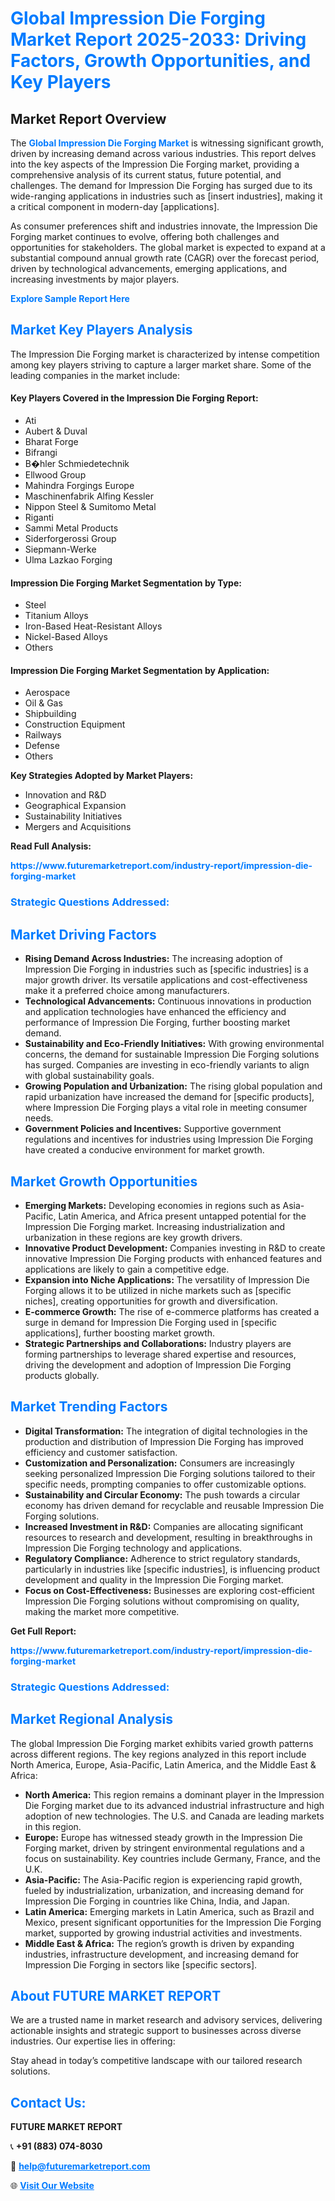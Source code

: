 <h1 style="color: #007BFF;">Global Impression Die Forging Market Report 2025-2033: Driving Factors, Growth Opportunities, and Key Players</h1>

<section id="overview">
<h2>Market Report Overview</h2>
<p>The <a href="https://www.futuremarketreport.com/industry-report/impression-die-forging-market" style="color: #007BFF; text-decoration: none;"><strong>Global Impression Die Forging Market</strong></a> is witnessing significant growth, driven by increasing demand across various industries. This report delves into the key aspects of the Impression Die Forging market, providing a comprehensive analysis of its current status, future potential, and challenges. The demand for Impression Die Forging has surged due to its wide-ranging applications in industries such as [insert industries], making it a critical component in modern-day [applications].</p>
<p>As consumer preferences shift and industries innovate, the Impression Die Forging market continues to evolve, offering both challenges and opportunities for stakeholders. The global market is expected to expand at a substantial compound annual growth rate (CAGR) over the forecast period, driven by technological advancements, emerging applications, and increasing investments by major players.</p>
</section>

<section id="overview">
<p><a href="https://www.futuremarketreport.com/request-sample/reportId=30313" style="color: #007BFF; text-decoration: none;"><strong>Explore Sample Report Here</strong></a></p>
</section>

<section id="key-players">
<h2 style="color: #007BFF;">Market Key Players Analysis</h2>
<p>The Impression Die Forging market is characterized by intense competition among key players striving to capture a larger market share. Some of the leading companies in the market include:</p>
<h4>Key Players Covered in the Impression Die Forging Report:</h4>
<ul><li>Ati</li><li>Aubert &amp; Duval</li><li>Bharat Forge</li><li>Bifrangi</li><li>B�hler Schmiedetechnik</li><li>Ellwood Group</li><li>Mahindra Forgings Europe</li><li>Maschinenfabrik Alfing Kessler</li><li>Nippon Steel &amp; Sumitomo Metal</li><li>Riganti</li><li>Sammi Metal Products</li><li>Siderforgerossi Group</li><li>Siepmann-Werke</li><li>Ulma Lazkao Forging</li></ul>
<h4>Impression Die Forging Market Segmentation by Type:</h4>
<ul><li>Steel</li><li>Titanium Alloys</li><li>Iron-Based Heat-Resistant Alloys</li><li>Nickel-Based Alloys</li><li>Others</li></ul>

<h4>Impression Die Forging Market Segmentation by Application:</h4>
<ul><li>Aerospace</li><li>Oil &amp; Gas</li><li>Shipbuilding</li><li>Construction Equipment</li><li>Railways</li><li>Defense</li><li>Others</li></ul>
<p><strong>Key Strategies Adopted by Market Players:</strong></p>
<ul>
<li>Innovation and R&D</li>
<li>Geographical Expansion</li>
<li>Sustainability Initiatives</li>
<li>Mergers and Acquisitions</li>
</ul>
</section>

<section>
<p><strong>Read Full Analysis: </strong></p><a href="https://www.futuremarketreport.com/industry-report/impression-die-forging-market" style="color: #007BFF; text-decoration: none;"><strong>https://www.futuremarketreport.com/industry-report/impression-die-forging-market</strong></a>
<h3 style="color: #007BFF;">Strategic Questions Addressed:</h3>
</section>

<section id="driving-factors">
<h2 style="color: #007BFF;">Market Driving Factors</h2>
<ul>
<li><strong>Rising Demand Across Industries:</strong> The increasing adoption of Impression Die Forging in industries such as [specific industries] is a major growth driver. Its versatile applications and cost-effectiveness make it a preferred choice among manufacturers.</li>
<li><strong>Technological Advancements:</strong> Continuous innovations in production and application technologies have enhanced the efficiency and performance of Impression Die Forging, further boosting market demand.</li>
<li><strong>Sustainability and Eco-Friendly Initiatives:</strong> With growing environmental concerns, the demand for sustainable Impression Die Forging solutions has surged. Companies are investing in eco-friendly variants to align with global sustainability goals.</li>
<li><strong>Growing Population and Urbanization:</strong> The rising global population and rapid urbanization have increased the demand for [specific products], where Impression Die Forging plays a vital role in meeting consumer needs.</li>
<li><strong>Government Policies and Incentives:</strong> Supportive government regulations and incentives for industries using Impression Die Forging have created a conducive environment for market growth.</li>
</ul>
</section>

<section id="growth-opportunities">
<h2 style="color: #007BFF;">Market Growth Opportunities</h2>
<ul>
<li><strong>Emerging Markets:</strong> Developing economies in regions such as Asia-Pacific, Latin America, and Africa present untapped potential for the Impression Die Forging market. Increasing industrialization and urbanization in these regions are key growth drivers.</li>
<li><strong>Innovative Product Development:</strong> Companies investing in R&D to create innovative Impression Die Forging products with enhanced features and applications are likely to gain a competitive edge.</li>
<li><strong>Expansion into Niche Applications:</strong> The versatility of Impression Die Forging allows it to be utilized in niche markets such as [specific niches], creating opportunities for growth and diversification.</li>
<li><strong>E-commerce Growth:</strong> The rise of e-commerce platforms has created a surge in demand for Impression Die Forging used in [specific applications], further boosting market growth.</li>
<li><strong>Strategic Partnerships and Collaborations:</strong> Industry players are forming partnerships to leverage shared expertise and resources, driving the development and adoption of Impression Die Forging products globally.</li>
</ul>
</section>

<section id="trending-factors">
<h2 style="color: #007BFF;">Market Trending Factors</h2>
<ul>
<li><strong>Digital Transformation:</strong> The integration of digital technologies in the production and distribution of Impression Die Forging has improved efficiency and customer satisfaction.</li>
<li><strong>Customization and Personalization:</strong> Consumers are increasingly seeking personalized Impression Die Forging solutions tailored to their specific needs, prompting companies to offer customizable options.</li>
<li><strong>Sustainability and Circular Economy:</strong> The push towards a circular economy has driven demand for recyclable and reusable Impression Die Forging solutions.</li>
<li><strong>Increased Investment in R&D:</strong> Companies are allocating significant resources to research and development, resulting in breakthroughs in Impression Die Forging technology and applications.</li>
<li><strong>Regulatory Compliance:</strong> Adherence to strict regulatory standards, particularly in industries like [specific industries], is influencing product development and quality in the Impression Die Forging market.</li>
<li><strong>Focus on Cost-Effectiveness:</strong> Businesses are exploring cost-efficient Impression Die Forging solutions without compromising on quality, making the market more competitive.</li>
</ul>
</section>

<section>
<p><strong>Get Full Report: </strong></p><a href="https://www.futuremarketreport.com/industry-report/impression-die-forging-market" style="color: #007BFF; text-decoration: none;"><strong>https://www.futuremarketreport.com/industry-report/impression-die-forging-market</strong></a>
<h3 style="color: #007BFF;">Strategic Questions Addressed:</h3>
</section>


<section id="regional-analysis">
<h2 style="color: #007BFF;">Market Regional Analysis</h2>
<p>The global Impression Die Forging market exhibits varied growth patterns across different regions. The key regions analyzed in this report include North America, Europe, Asia-Pacific, Latin America, and the Middle East & Africa:</p>
<ul>
<li><strong>North America:</strong> This region remains a dominant player in the Impression Die Forging market due to its advanced industrial infrastructure and high adoption of new technologies. The U.S. and Canada are leading markets in this region.</li>
<li><strong>Europe:</strong> Europe has witnessed steady growth in the Impression Die Forging market, driven by stringent environmental regulations and a focus on sustainability. Key countries include Germany, France, and the U.K.</li>
<li><strong>Asia-Pacific:</strong> The Asia-Pacific region is experiencing rapid growth, fueled by industrialization, urbanization, and increasing demand for Impression Die Forging in countries like China, India, and Japan.</li>
<li><strong>Latin America:</strong> Emerging markets in Latin America, such as Brazil and Mexico, present significant opportunities for the Impression Die Forging market, supported by growing industrial activities and investments.</li>
<li><strong>Middle East & Africa:</strong> The region’s growth is driven by expanding industries, infrastructure development, and increasing demand for Impression Die Forging in sectors like [specific sectors].</li>
</ul>
</section>

<footer>
<h2 style="color: #007BFF;">About FUTURE MARKET REPORT</h2>
<p>We are a trusted name in market research and advisory services, delivering actionable insights and strategic support to businesses across diverse industries. Our expertise lies in offering:</p>

<p>Stay ahead in today’s competitive landscape with our tailored research solutions.</p>

<h2 style="color: #007BFF;">Contact Us:</h2>
<p><strong>FUTURE MARKET REPORT</strong></p>
<p>📞 <strong>+91 (883) 074-8030</strong></p>
<p>📧 <strong><a href="mailto:help@futuremarketreport.com" style="color: #007BFF;">help@futuremarketreport.com</a></strong></p>
<p>🌐 <strong><a href="https://www.futuremarketreport.com/" style="color: #007BFF;">Visit Our Website</a></strong></p>
</footer>